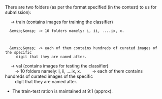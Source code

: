 There are two folders (as per the format specified (in the contest) to us for submission):        

  &emsp; -> train (contains images for training the classifier)  
  
  
  
      &emsp;&emsp; -> 10 folders namely: i, ii, ....ix, x.       
      
      
      
      &emsp;&emsp; -> each of them contains hundreds of curated images of the specific         
         digit that they are named after.  
         
  &emsp; -> val  (contains images for testing the classifier)      
  &emsp;&emsp; -> 10 folders namely: i, ii, ....ix, x.
  &emsp;&emsp; -> each of them contains hundreds of curated images of the specific    
  &emsp;&emsp;    digit that they are named after.      
  * The train-test ration is maintained at 9:1 (approx).   
